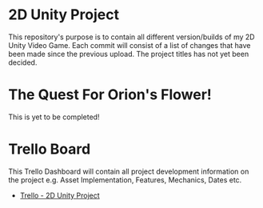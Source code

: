# 2D Unity Project
This repository's purpose is to contain all different version/builds of my 2D Unity Video Game. Each commit will consist of a list of changes that have been made since the previous upload. The project titles has not yet been decided.
# The Quest For Orion's Flower!
This is yet to be completed!
# Trello Board
This Trello Dashboard will contain all project development information on the project e.g. Asset Implementation, Features, Mechanics, Dates etc. 
- [Trello - 2D Unity Project](https://trello.com/b/aG4i8prK/soft166-2d-unity-project)

